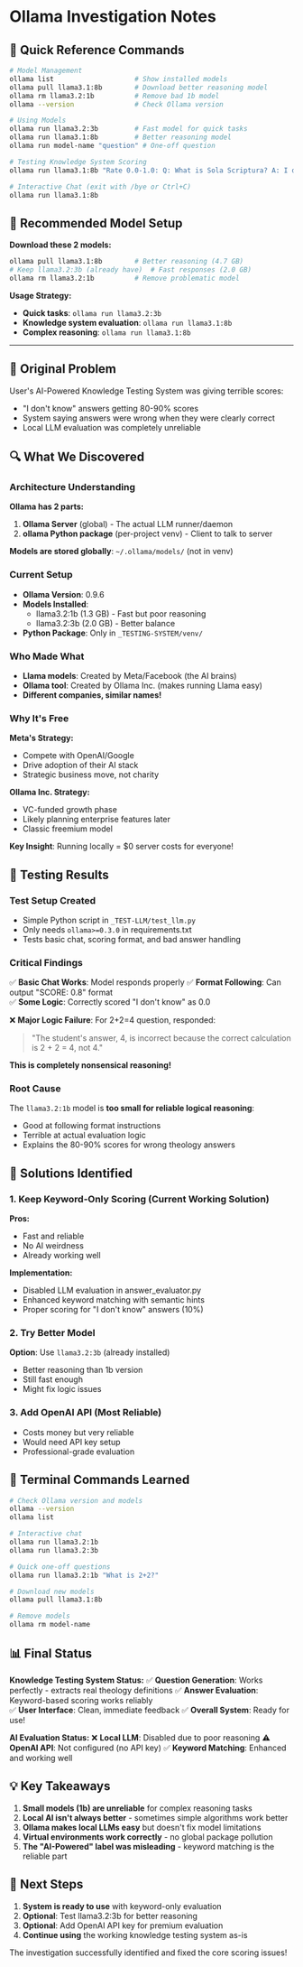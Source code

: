 # Ollama Investigation Notes

## 🔧 Quick Reference Commands

```bash
# Model Management
ollama list                    # Show installed models
ollama pull llama3.1:8b        # Download better reasoning model
ollama rm llama3.2:1b          # Remove bad 1b model
ollama --version               # Check Ollama version

# Using Models
ollama run llama3.2:3b         # Fast model for quick tasks
ollama run llama3.1:8b         # Better reasoning model
ollama run model-name "question" # One-off question

# Testing Knowledge System Scoring
ollama run llama3.1:8b "Rate 0.0-1.0: Q: What is Sola Scriptura? A: I don't know. Format: SCORE: [number]"

# Interactive Chat (exit with /bye or Ctrl+C)
ollama run llama3.1:8b
```

## 🎯 Recommended Model Setup

**Download these 2 models:**
```bash
ollama pull llama3.1:8b        # Better reasoning (4.7 GB)
# Keep llama3.2:3b (already have)  # Fast responses (2.0 GB)
ollama rm llama3.2:1b          # Remove problematic model
```

**Usage Strategy:**
- **Quick tasks**: `ollama run llama3.2:3b` 
- **Knowledge system evaluation**: `ollama run llama3.1:8b`
- **Complex reasoning**: `ollama run llama3.1:8b`

---

## 🎯 Original Problem
User's AI-Powered Knowledge Testing System was giving terrible scores:
- "I don't know" answers getting 80-90% scores 
- System saying answers were wrong when they were clearly correct
- Local LLM evaluation was completely unreliable

## 🔍 What We Discovered

### Architecture Understanding
**Ollama has 2 parts:**
1. **Ollama Server** (global) - The actual LLM runner/daemon
2. **ollama Python package** (per-project venv) - Client to talk to server

**Models are stored globally**: `~/.ollama/models/` (not in venv)

### Current Setup
- **Ollama Version**: 0.9.6
- **Models Installed**: 
  - llama3.2:1b (1.3 GB) - Fast but poor reasoning
  - llama3.2:3b (2.0 GB) - Better balance
- **Python Package**: Only in `_TESTING-SYSTEM/venv/`

### Who Made What
- **Llama models**: Created by Meta/Facebook (the AI brains)
- **Ollama tool**: Created by Ollama Inc. (makes running Llama easy)
- **Different companies, similar names!**

### Why It's Free
**Meta's Strategy:**
- Compete with OpenAI/Google
- Drive adoption of their AI stack
- Strategic business move, not charity

**Ollama Inc. Strategy:**
- VC-funded growth phase
- Likely planning enterprise features later
- Classic freemium model

**Key Insight**: Running locally = $0 server costs for everyone!

## 🧪 Testing Results

### Test Setup Created
- Simple Python script in `_TEST-LLM/test_llm.py`
- Only needs `ollama>=0.3.0` in requirements.txt
- Tests basic chat, scoring format, and bad answer handling

### Critical Findings
✅ **Basic Chat Works**: Model responds properly
✅ **Format Following**: Can output "SCORE: 0.8" format  
✅ **Some Logic**: Correctly scored "I don't know" as 0.0

❌ **Major Logic Failure**: For 2+2=4 question, responded:
> "The student's answer, 4, is incorrect because the correct calculation is 2 + 2 = 4, not 4."

**This is completely nonsensical reasoning!**

### Root Cause
The `llama3.2:1b` model is **too small for reliable logical reasoning**:
- Good at following format instructions
- Terrible at actual evaluation logic
- Explains the 80-90% scores for wrong theology answers

## 🎯 Solutions Identified

### 1. Keep Keyword-Only Scoring (Current Working Solution)
**Pros:**
- Fast and reliable
- No AI weirdness
- Already working well

**Implementation:**
- Disabled LLM evaluation in answer_evaluator.py
- Enhanced keyword matching with semantic hints
- Proper scoring for "I don't know" answers (10%)

### 2. Try Better Model
**Option**: Use `llama3.2:3b` (already installed)
- Better reasoning than 1b version
- Still fast enough
- Might fix logic issues

### 3. Add OpenAI API (Most Reliable)
- Costs money but very reliable
- Would need API key setup
- Professional-grade evaluation

## 🔧 Terminal Commands Learned

```bash
# Check Ollama version and models
ollama --version
ollama list

# Interactive chat
ollama run llama3.2:1b
ollama run llama3.2:3b

# Quick one-off questions  
ollama run llama3.2:1b "What is 2+2?"

# Download new models
ollama pull llama3.1:8b

# Remove models
ollama rm model-name
```

## 📊 Final Status

**Knowledge Testing System Status:**
✅ **Question Generation**: Works perfectly - extracts real theology definitions
✅ **Answer Evaluation**: Keyword-based scoring works reliably  
✅ **User Interface**: Clean, immediate feedback
✅ **Overall System**: Ready for use!

**AI Evaluation Status:**
❌ **Local LLM**: Disabled due to poor reasoning
⚠️ **OpenAI API**: Not configured (no API key)
✅ **Keyword Matching**: Enhanced and working well

## 💡 Key Takeaways

1. **Small models (1b) are unreliable** for complex reasoning tasks
2. **Local AI isn't always better** - sometimes simple algorithms work better
3. **Ollama makes local LLMs easy** but doesn't fix model limitations  
4. **Virtual environments work correctly** - no global package pollution
5. **The "AI-Powered" label was misleading** - keyword matching is the reliable part

## 🎯 Next Steps

1. **System is ready to use** with keyword-only evaluation
2. **Optional**: Test llama3.2:3b for better reasoning
3. **Optional**: Add OpenAI API key for premium evaluation
4. **Continue using** the working knowledge testing system as-is

The investigation successfully identified and fixed the core scoring issues!